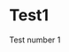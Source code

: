 # Test1
Test number 1
<!DOCTYPE html>
<html>
<head>
  <title>My Game</title>
</head>
<body>
  <canvas id="canvas" width="600" height="400"></canvas>
  <script src="https://cdnjs.cloudflare.com/ajax/libs/p5.js/1.12.1/p5.min.js"></script>
  <script>
    var canvas = document.getElementById("canvas");
    var ctx = canvas.getContext("2d");
    
    // Create a ball
    var ball = {
      x: 300,
      y: 200,
      radius: 10,
      velocityX: 5,
      velocityY: 5
    };
    
    // Create a paddle
    var paddle = {
      x: 200,
      y: 200,
      width: 100,
      height: 20
    };
    
    // Draw the ball and the paddle
    function draw() {
      ctx.clearRect(0, 0, canvas.width, canvas.height);
      ctx.fillStyle = "black";
      ctx.fillCircle(ball.x, ball.y, ball.radius);
      ctx.fillStyle = "white";
      ctx.fillRect(paddle.x, paddle.y, paddle.width, paddle.height);
      
      // Move the ball
      ball.x += ball.velocityX;
      ball.y += ball.velocityY;
      
      // Check for collisions with the walls
      if (ball.x < 0 || ball.x > canvas.width) {
        ball.velocityX *= -1;
      }
      if (ball.y < 0 || ball.y > canvas.height) {
        ball.velocityY *= -1;
      }
      
      // Check for collisions with the paddle
      if (ball.x < paddle.x + paddle.width && ball.y > paddle.y && ball.y < paddle.y + paddle.height) {
        ball.velocityX *= -1;
      }
      
      // RequestAnimationFrame to redraw the scene
      requestAnimationFrame(draw);
    }
    
    // Start the game
    start();
  </script>
</body>
</html>

